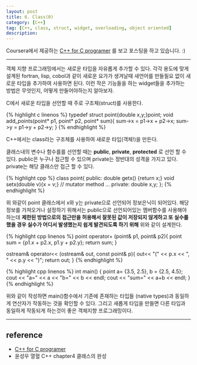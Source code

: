 ```yaml
---
layout: post
title: 6. Class(0)
category: [C++]
tag: [C++, class, struct, widget, overloading, object oriented]
description:
---
```


Coursera에서 제공하는 [C++ for C programer](https://www.coursera.org/learn/c-plus-plus-a/home/info) 를 보고 포스팅을 하고 있습니다. :)

---

객체 지향 프로그래밍에서는 새로운 타입을 자유롭게 추가할 수 있다. 각각 용도에 맞게 설계된 fortran, lisp, cobol과 같이 새로운 요가가 생겨날때 새언어를 만들필요 없이 새로운 타입을 추가하여 사용하면 된다. 이런 작은 기능들을 하는 widget들을 추가하는 방법은 무엇인지, 어떻게 만들어야하는지 알아보자.

C에서 새로운 타입을 선언할 때 주로 구조체(struct)를 사용한다.

{% highlight c linenos %}
typedef struct point{double x,y;}point;
void add_points(point* p1, point* p2, point* sum){
  sum->x = p1->x + p2->x;
  sum->y = p1->y + p2->y;
}
{% endhighlight %}

C++에서는 class라는 구조체를 사용하여 새로운 타입(객체!)을 만든다.

클래스내의 변수나 함수를를 선언할 때는 **public**, **private**, **protected** 로 선언 할 수 있다. public은 누구나 접근할 수 있으며 private는 정반대의 성격을 가지고 있다. private는 해당 클래스만 접근 할 수 있다.

{% highlight cpp %}
class point{
  public:
    double getx() {return x;}
    void setx(double v){x = v;} // mutator method
  ...
  private:
    double x,y;
};
{% endhighlight %}

위 와같이 point 클래스에서 x와 y는 private으로 선언되어 정보은닉이 되어있다. 해당 정보를 가져오거나 설정하기 위해서는 public으로 선언되어있는 멤버함수를 사용해야하는데 **제한된 방법으로의 접근만을 허용해서 잘못된 값이 저장되지 않게하고 또 실수를 했을 경우 실수가 어디서 발생했는지 쉽게 발견되도록 하기 위해** 위와 같이 설계한다.

{% highlight cpp linenos %}
point operator+ (point& p1, point& p2){
  point sum = {p1.x + p2.x, p1.y + p2.y};
  return sum;
}

ostream& operator<< (ostream& out, const point& p){
  out<< "(" << p.x << ", " << p.y << ")";
  return out;
}
{% endhighlight %}


{% highlight cpp linenos %}
int main()
{
  point a= {3.5, 2.5}, b = {2.5, 4.5};
  cout << "a=" << a << "b=" << b << endl;
  cout << "sum=" << a+b << endl;
}
{% endhighlight %}

위와 같이 작성하면  main()함수에서 기존에 존재하는 타입들 (native types)과 동일하게 연산자가 작동하는 것을 확인할 수 있다. 그리고 새롭게 타입을 만들면 다른 타입과 동일하게 작동되게 하는것이 좋은 객체지향 프로그래밍이다.

---

## reference

- [C++ for C programer](https://www.coursera.org/learn/c-plus-plus-a/home/info)
- 윤성우 열혈 C++ chapter4 클래스의 완성
